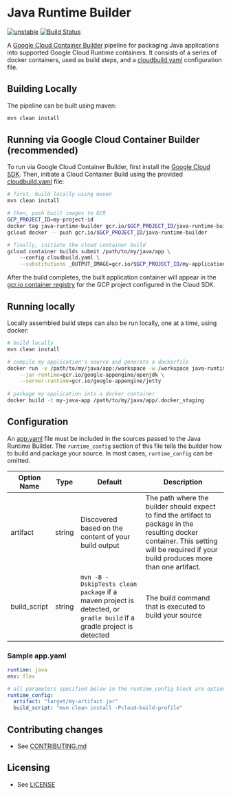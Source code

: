 # Java Runtime Builder

[![unstable](http://badges.github.io/stability-badges/dist/unstable.svg)](http://github.com/badges/stability-badges)
[![Build Status](https://travis-ci.org/GoogleCloudPlatform/runtime-builder-java.svg?branch=master)](https://travis-ci.org/GoogleCloudPlatform/runtime-builder-java)

A [Google Cloud Container Builder](https://cloud.google.com/container-builder/docs/) pipeline for 
packaging Java applications into supported Google Cloud Runtime containers. It consists of a series
of docker containers, used as build steps, and a [cloudbuild.yaml](cloudbuild.yaml) configuration 
file.

## Building Locally
The pipeline can be built using maven:
```bash
mvn clean install
```

## Running via Google Cloud Container Builder (recommended)
To run via Google Cloud Container Builder, first install the
[Google Cloud SDK](https://cloud.google.com/sdk/). Then, initiate a Cloud Container Build using the 
provided [cloudbuild.yaml](cloudbuild.yaml) file:
```bash
# first, build locally using maven
mvn clean install

# then, push built images to GCR
GCP_PROJECT_ID=my-project-id
docker tag java-runtime-builder gcr.io/$GCP_PROJECT_ID/java-runtime-builder
gcloud docker -- push gcr.io/$GCP_PROJECT_ID/java-runtime-builder

# finally, initiate the cloud container build
gcloud container builds submit /path/to/my/java/app \ 
    --config cloudbuild.yaml \
    --substitutions _OUTPUT_IMAGE=gcr.io/$GCP_PROJECT_ID/my-application-container
```
After the build completes, the built application container will appear in the [gcr.io container 
registry](https://cloud.google.com/container-registry/) for the GCP project configured in the Cloud 
SDK.

## Running locally
Locally assembled build steps can also be run locally, one at a time, using docker:
```bash
# build locally
mvn clean install

# compile my application's source and generate a dockerfile
docker run -v /path/to/my/java/app:/workspace -w /workspace java-runtime-builder \
    --jar-runtime=gcr.io/google-appengine/openjdk \
    --server-runtime=gcr.io/google-appengine/jetty
    
# package my application into a docker container
docker build -t my-java-app /path/to/my/java/app/.docker_staging
```

## Configuration
An [app.yaml](https://cloud.google.com/appengine/docs/flexible/java/configuring-your-app-with-app-yaml) 
file must be included in the sources passed to the Java Runtime Builder. The `runtime_config`
section of this file tells the builder how to build and package your source. In most cases, 
`runtime_config` can be omitted.

| Option Name | Type | Default | Description |
|----------|------|---------|-------------|
| artifact | string |  Discovered based on the content of your build output | The path where the builder should expect to find the artifact to package in the resulting docker container. This setting will be required if your build produces more than one artifact. 
| build_script | string | `mvn -B -DskipTests clean package` if a maven project is detected, or `gradle build` if a gradle project is detected | The build command that is executed to build your source |

### Sample app.yaml
```yaml
runtime: java
env: flex

# all parameters specified below in the runtime_config block are optional
runtime_config:
  artifact: "target/my-artifact.jar"
  build_script: "mvn clean install -Pcloud-build-profile"
```


## Contributing changes

* See [CONTRIBUTING.md](CONTRIBUTING.md)

## Licensing

* See [LICENSE](LICENSE)

